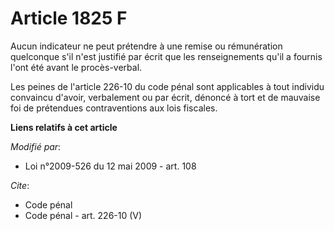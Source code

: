 # Article 1825 F

Aucun indicateur ne peut prétendre à une remise ou rémunération quelconque s'il n'est justifié par écrit que les
renseignements qu'il a fournis l'ont été avant le procès-verbal. 

Les peines de l'article 226-10 du code pénal sont applicables à tout individu convaincu d'avoir, verbalement ou par écrit,
dénoncé à tort et de mauvaise foi de prétendues contraventions aux lois fiscales.

**Liens relatifs à cet article**

_Modifié par_:

  - Loi n°2009-526 du 12 mai 2009 - art. 108

_Cite_:

  - Code pénal
  - Code pénal - art. 226-10 (V)
